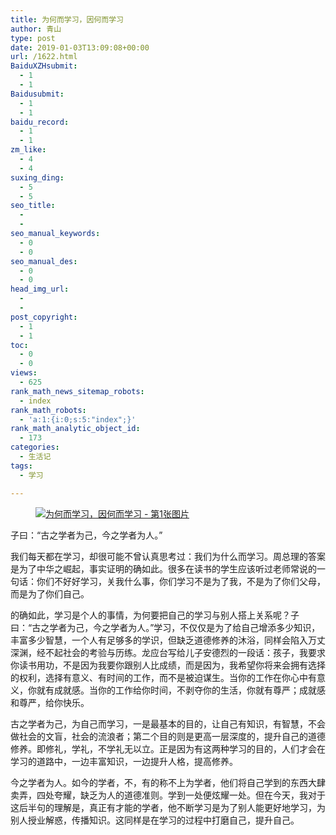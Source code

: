 ```yaml
---
title: 为何而学习，因何而学习
author: 青山
type: post
date: 2019-01-03T13:09:08+00:00
url: /1622.html
BaiduXZHsubmit:
  - 1
  - 1
Baidusubmit:
  - 1
  - 1
baidu_record:
  - 1
  - 1
zm_like:
  - 4
  - 4
suxing_ding:
  - 5
  - 5
seo_title:
  - 
  - 
seo_manual_keywords:
  - 0
  - 0
seo_manual_des:
  - 0
  - 0
head_img_url:
  - 
  - 
post_copyright:
  - 1
  - 1
toc:
  - 0
  - 0
views:
  - 625
rank_math_news_sitemap_robots:
  - index
rank_math_robots:
  - 'a:1:{i:0;s:5:"index";}'
rank_math_analytic_object_id:
  - 173
categories:
  - 生活记
tags:
  - 学习

---
```

<div class="wp-block-image">
  <figure class="aligncenter"><a href="http://yinji.org/wp-content/uploads/2019/01/201901031308112.jpg" loading="lazy" rel="sponsored" data-fancybox="gallery"><img decoding="async" src="http://yinji.org/wp-content/uploads/2019/01/201901031308112.jpg" class="wp-image-1623"/ alt="为何而学习，因何而学习 - 第1张图片" title="为何而学习，因何而学习 - 第1张图片 | 印记" ></a></figure>
</div>

子曰：“古之学者为己，今之学者为人。”

我们每天都在学习，却很可能不曾认真思考过：我们为什么而学习。周总理的答案是为了中华之崛起，事实证明的确如此。很多在读书的学生应该听过老师常说的一句话：你们不好好学习，关我什么事，你们学习不是为了我，不是为了你们父母，而是为了你们自己。

的确如此，学习是个人的事情，为何要把自己的学习与别人搭上关系呢？子曰：“古之学者为己，今之学者为人。”学习，不仅仅是为了给自己增添多少知识，丰富多少智慧，一个人有足够多的学识，但缺乏道德修养的沐浴，同样会陷入万丈深渊，经不起社会的考验与历练。龙应台写给儿子安德烈的一段话：孩子，我要求你读书用功，不是因为我要你跟别人比成绩，而是因为，我希望你将来会拥有选择的权利，选择有意义、有时间的工作，而不是被迫谋生。当你的工作在你心中有意义，你就有成就感。当你的工作给你时间，不剥夺你的生活，你就有尊严；成就感和尊严，给你快乐。

古之学者为己，为自己而学习，一是最基本的目的，让自己有知识，有智慧，不会做社会的文盲，社会的流浪者；第二个目的则是更高一层深度的，提升自己的道德修养。即修礼，学礼，不学礼无以立。正是因为有这两种学习的目的，人们才会在学习的道路中，一边丰富知识，一边提升人格，提高修养。

今之学者为人。如今的学者，不，有的称不上为学者，他们将自己学到的东西大肆卖弄，四处夸耀，缺乏为人的道德准则。学到一处便炫耀一处。但在今天，我对于这后半句的理解是，真正有才能的学者，他不断学习是为了别人能更好地学习，为别人授业解惑，传播知识。这同样是在学习的过程中打磨自己，提升自己。